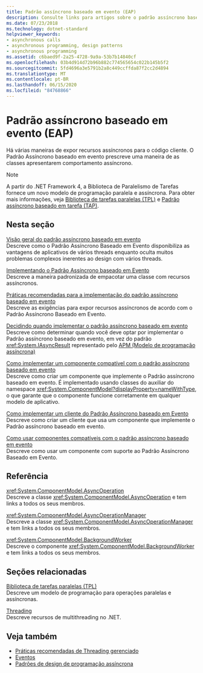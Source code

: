 ```yaml
---
title: Padrão assíncrono baseado em evento (EAP)
description: Consulte links para artigos sobre o padrão assíncrono baseado em evento (EAP) no .NET, como implementação, práticas recomendadas, implementação de um cliente EAP e muito mais.
ms.date: 07/23/2018
ms.technology: dotnet-standard
helpviewer_keywords:
- asynchronous calls
- asynchronous programming, design patterns
- asynchronous programming
ms.assetid: c6baed9f-2a25-4728-9a9a-53b7b14840cf
ms.openlocfilehash: 03b4d914d72b96b882c774565654c022b145b5f2
ms.sourcegitcommit: 5fd4696a3e5791b2a8c449ccffda87f2cc2d4894
ms.translationtype: MT
ms.contentlocale: pt-BR
ms.lasthandoff: 06/15/2020
ms.locfileid: "84768866"
---
```

# <a name="event-based-asynchronous-pattern-eap"></a>Padrão assíncrono baseado em evento (EAP)

Há várias maneiras de expor recursos assíncronos para o código cliente. O Padrão Assíncrono baseado em evento prescreve uma maneira de as classes apresentarem comportamento assíncrono.  
  
> [!NOTE]
> A partir do .NET Framework 4, a Biblioteca de Paralelismo de Tarefas fornece um novo modelo de programação paralela e assíncrona. Para obter mais informações, veja [Biblioteca de tarefas paralelas (TPL)](../parallel-programming/task-parallel-library-tpl.md) e [Padrão assíncrono baseado em tarefa (TAP)](task-based-asynchronous-pattern-tap.md).
  
## <a name="in-this-section"></a>Nesta seção

 [Visão geral do padrão assíncrono baseado em evento](event-based-asynchronous-pattern-overview.md)  
 Descreve como o Padrão Assíncrono Baseado em Evento disponibiliza as vantagens de aplicativos de vários threads enquanto oculta muitos problemas complexos inerentes ao design com vários threads.  
  
 [Implementando o Padrão Assíncrono baseado em Evento](implementing-the-event-based-asynchronous-pattern.md)  
 Descreve a maneira padronizada de empacotar uma classe com recursos assíncronos.  
  
 [Práticas recomendadas para a implementação do padrão assíncrono baseado em evento](best-practices-for-implementing-the-event-based-asynchronous-pattern.md)  
 Descreve as exigências para expor recursos assíncronos de acordo com o Padrão Assíncrono Baseado em Evento.  
  
 [Decidindo quando implementar o padrão assíncrono baseado em evento](deciding-when-to-implement-the-event-based-asynchronous-pattern.md)  
 Descreve como determinar quando você deve optar por implementar o Padrão assíncrono baseado em evento, em vez do padrão <xref:System.IAsyncResult> representado pelo [APM (Modelo de programação assíncrona)](asynchronous-programming-model-apm.md)
  
 [Como implementar um componente compatível com o padrão assíncrono baseado em evento](component-that-supports-the-event-based-asynchronous-pattern.md)  
 Descreve como criar um componente que implemente o Padrão assíncrono baseado em evento. É implementado usando classes do auxiliar do namespace <xref:System.ComponentModel?displayProperty=nameWithType>, o que garante que o componente funcione corretamente em qualquer modelo de aplicativo.  

 [Como implementar um cliente do Padrão Assíncrono baseado em Evento](how-to-implement-a-client-of-the-event-based-asynchronous-pattern.md)  
 Descreve como criar um cliente que usa um componente que implemente o Padrão assíncrono baseado em evento.
  
 [Como usar componentes compatíveis com o padrão assíncrono baseado em evento](how-to-use-components-that-support-the-event-based-asynchronous-pattern.md)  
 Descreve como usar um componente com suporte ao Padrão Assíncrono Baseado em Evento.  
  
## <a name="reference"></a>Referência

 <xref:System.ComponentModel.AsyncOperation>  
 Descreve a classe <xref:System.ComponentModel.AsyncOperation> e tem links a todos os seus membros.  
  
 <xref:System.ComponentModel.AsyncOperationManager>  
 Descreve a classe <xref:System.ComponentModel.AsyncOperationManager> e tem links a todos os seus membros.  
  
 <xref:System.ComponentModel.BackgroundWorker>  
 Descreve o componente <xref:System.ComponentModel.BackgroundWorker> e tem links a todos os seus membros.  
  
## <a name="related-sections"></a>Seções relacionadas

 [Biblioteca de tarefas paralelas (TPL)](../parallel-programming/task-parallel-library-tpl.md)  
 Descreve um modelo de programação para operações paralelas e assíncronas.  
  
 [Threading](../threading/index.md)  
 Descreve recursos de multithreading no .NET.  
  
## <a name="see-also"></a>Veja também

- [Práticas recomendadas de Threading gerenciado](../threading/managed-threading-best-practices.md)
- [Eventos](../events/index.md)
- [Padrões de design de programação assíncrona](index.md)
